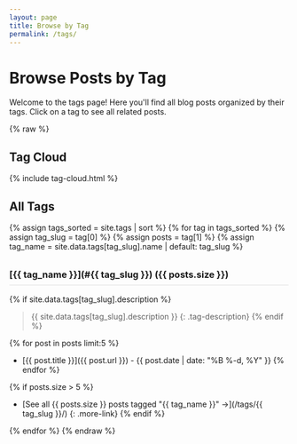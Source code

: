 ```yaml
---
layout: page
title: Browse by Tag
permalink: /tags/
---
```


# Browse Posts by Tag

Welcome to the tags page! Here you'll find all blog posts organized by their tags. Click on a tag to see all related posts.

{% raw %}
## Tag Cloud

{% include tag-cloud.html %}

## All Tags

{% assign tags_sorted = site.tags | sort %}
{% for tag in tags_sorted %}
  {% assign tag_slug = tag[0] %}
  {% assign posts = tag[1] %}
  {% assign tag_name = site.data.tags[tag_slug].name | default: tag_slug %}

### [{{ tag_name }}](#{{ tag_slug }}) ({{ posts.size }})

{% if site.data.tags[tag_slug].description %}
> {{ site.data.tags[tag_slug].description }}
{: .tag-description}
{% endif %}

{% for post in posts limit:5 %}
* [{{ post.title }}]({{ post.url }}) - {{ post.date | date: "%B %-d, %Y" }}
{% endfor %}

{% if posts.size > 5 %}
* [See all {{ posts.size }} posts tagged "{{ tag_name }}" →](/tags/{{ tag_slug }}/)
{: .more-link}
{% endif %}

{% endfor %}
{% endraw %}

<style>
.tag-description {
  color: #666;
  margin: 0.5rem 0 1rem;
  border-left-color: #ccc;
}

.more-link {
  list-style-type: none;
  margin-top: 1rem;
  font-style: italic;
}

h3 {
  border-bottom: 2px solid #eee;
  padding-bottom: 0.5rem;
  margin-top: 2rem;
}
</style>